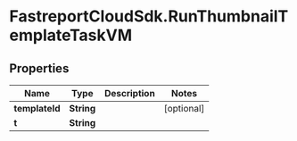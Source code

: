 # FastreportCloudSdk.RunThumbnailTemplateTaskVM

## Properties

Name | Type | Description | Notes
------------ | ------------- | ------------- | -------------
**templateId** | **String** |  | [optional] 
**t** | **String** |  | 


